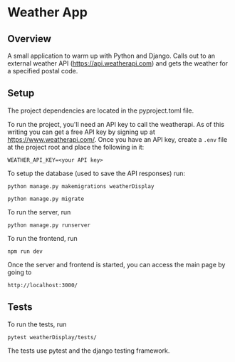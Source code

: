 # Weather App

## Overview

A small application to warm up with Python and Django. Calls out to an external weather API (https://api.weatherapi.com) and gets the weather for a specified postal code.

## Setup

The project dependencies are located in the pyproject.toml file.

To run the project, you'll need an API key to call the weatherapi. As of this writing you can get a free API key by signing up at https://www.weatherapi.com/. Once you have an API key, create a `.env` file at the project root and place the following in it:

```WEATHER_API_KEY=<your API key>```

To setup the database (used to save the API responses) run:

```python manage.py makemigrations weatherDisplay```

```python manage.py migrate```

To run the server, run

`python manage.py runserver`

To run the frontend, run

`npm run dev`

Once the server and frontend is started, you can access the main page by going to

```http://localhost:3000/```

## Tests

To run the tests, run

`pytest weatherDisplay/tests/`

The tests use pytest and the django testing framework.